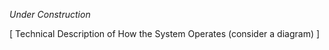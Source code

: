 

_Under Construction_

[ Technical Description of How the System Operates (consider a diagram) ] 


